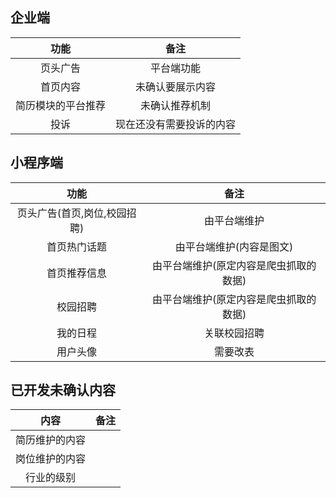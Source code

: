 ## 企业端

功能|备注
:--:|:--:
页头广告| 平台端功能 
首页内容| 未确认要展示内容
简历模块的平台推荐 | 未确认推荐机制  
投诉| 现在还没有需要投诉的内容

## 小程序端

功能|备注
:--:|:--:
页头广告(首页,岗位,校园招聘)| 由平台端维护
首页热门话题| 由平台端维护(内容是图文)
首页推荐信息| 由平台端维护(原定内容是爬虫抓取的数据)
校园招聘| 由平台端维护(原定内容是爬虫抓取的数据)
我的日程| 关联校园招聘
用户头像| 需要改表


## 已开发未确认内容

内容|备注
:--:|:--:
简历维护的内容| 
岗位维护的内容|
行业的级别|